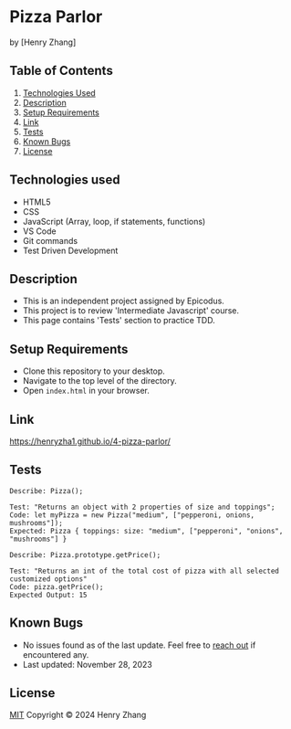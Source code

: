# Pizza Parlor
by [Henry Zhang]

## Table of Contents

1. [Technologies Used](#technologies-used)
2. [Description](#description)
3. [Setup Requirements](#setup-requirements)
4. [Link](#link)
5. [Tests](#tests)
6. [Known Bugs](#known-bugs)
7. [License](#license)

## Technologies used
- HTML5
- CSS
- JavaScript (Array, loop, if statements, functions)
- VS Code
- Git commands
- Test Driven Development

## Description
- This is an independent project assigned by Epicodus. 
- This project is to review 'Intermediate Javascript' course. 
- This page contains 'Tests' section to practice TDD. 

## Setup Requirements
* Clone this repository to your desktop.
* Navigate to the top level of the directory. 
* Open `index.html` in your browser. 

## Link
https://henryzha1.github.io/4-pizza-parlor/

## Tests
```
Describe: Pizza();  
 
Test: "Returns an object with 2 properties of size and toppings";  
Code: let myPizza = new Pizza("medium", ["pepperoni, onions, mushrooms"]);
Expected: Pizza { toppings: size: "medium", ["pepperoni", "onions", "mushrooms"] }

Describe: Pizza.prototype.getPrice();

Test: "Returns an int of the total cost of pizza with all selected customized options"
Code: pizza.getPrice();
Expected Output: 15 
```
## Known Bugs
- No issues found as of the last update. Feel free to [reach out](mailto:henz51111@gmail.com) if encountered any.
- Last updated: November 28, 2023

## License
[MIT](/LICENSE.txt)
Copyright © 2024 Henry Zhang